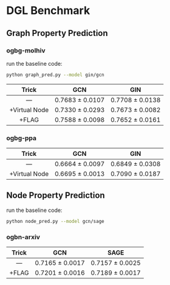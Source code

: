 # DGL Benchmark

## Graph Property Prediction

### ogbg-molhiv

run the baseline code:
```bash
python graph_pred.py --model gin/gcn
```

|     Trick     |       GCN       |       GIN       |
|:-------------:|:---------------:|:---------------:|
|       —       | 0.7683 ± 0.0107 | 0.7708 ± 0.0138 |
| +Virtual Node | 0.7330 ± 0.0293 | 0.7673 ± 0.0082 |
|     +FLAG     | 0.7588 ± 0.0098 | 0.7652 ± 0.0161 |

### ogbg-ppa

|     Trick     |       GCN       |       GIN       |
|:-------------:|:---------------:|:---------------:|
|       —       | 0.6664 ± 0.0097 | 0.6849 ± 0.0308 |
| +Virtual Node | 0.6695 ± 0.0013 | 0.7090 ± 0.0187 |

## Node Property Prediction

run the baseline code:
```bash
python node_pred.py --model gcn/sage
```

### ogbn-arxiv

|     Trick     |       GCN       |       SAGE      |
|:-------------:|:---------------:|:---------------:|
|       —       | 0.7165 ± 0.0017 | 0.7157 ± 0.0025 |
|     +FLAG     | 0.7201 ± 0.0016 | 0.7189 ± 0.0017 |